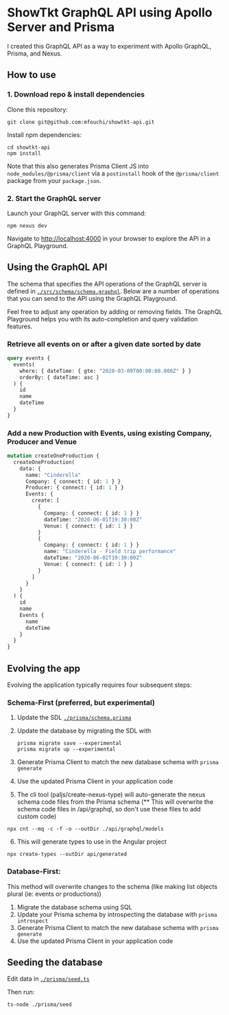 # ShowTkt GraphQL API using Apollo Server and Prisma

I created this GraphQL API as a way to experiment with Apollo GraphQL, Prisma, and Nexus.

## How to use

### 1. Download repo & install dependencies

Clone this repository:

```
git clone git@github.com:mfouchi/showtkt-api.git
```

Install npm dependencies:

```
cd showtkt-api
npm install
```

Note that this also generates Prisma Client JS into `node_modules/@prisma/client` via a `postinstall` hook of the `@prisma/client` package from your `package.json`.

### 2. Start the GraphQL server

Launch your GraphQL server with this command:

```
npm nexus dev
```

Navigate to [http://localhost:4000](http://localhost:4000) in your browser to explore the API in a GraphQL Playground.

## Using the GraphQL API

The schema that specifies the API operations of the GraphQL server is defined in [`./src/schema/schema.graphql`](./src/schema/schema.graphql). Below are a number of operations that you can send to the API using the GraphQL Playground.

Feel free to adjust any operation by adding or removing fields. The GraphQL Playground helps you with its auto-completion and query validation features.

### Retrieve all events on or after a given date sorted by date

```graphql
query events {
  events(
    where: { dateTime: { gte: "2020-03-09T00:00:00.000Z" } }
    orderBy: { dateTime: asc }
  ) {
    id
    name
    dateTime
  }
}
```

### Add a new Production with Events, using existing Company, Producer and Venue

```graphql
mutation createOneProduction {
  createOneProduction(
    data: {
      name: "Cinderella"
      Company: { connect: { id: 1 } }
      Producer: { connect: { id: 1 } }
      Events: {
        create: [
          {
            Company: { connect: { id: 1 } }
            dateTime: "2020-06-01T19:30:00Z"
            Venue: { connect: { id: 1 } }
          }
          {
            Company: { connect: { id: 1 } }
            name: "Cinderella - Field trip performance"
            dateTime: "2020-06-02T19:30:00Z"
            Venue: { connect: { id: 1 } }
          }
        ]
      }
    }
  ) {
    id
    name
    Events {
      name
      dateTime
    }
  }
}
```

## Evolving the app

Evolving the application typically requires four subsequent steps:

### Schema-First (preferred, but experimental)

1. Update the SDL [`./prisma/schema.prisma`](./prisma/schema.prisma)
2. Update the database by migrating the SDL with

   `prisma migrate save --experimental`  
   `prisma migrate up --experimental`

3. Generate Prisma Client to match the new database schema with `prisma generate`
4. Use the updated Prisma Client in your application code
5. The cli tool (paljs/create-nexus-type) will auto-generate the nexus schema code files from the Prisma schema (\*\* This will overwrite the schema code files in /api/graphql, so don't use these files to add custom code)

`npx cnt --mq -c -f -o --outDir ./api/graphql/models`

6. This will generate types to use in the Angular project

`npx create-types --outDir api/generated`

### Database-First:

This method will overwrite changes to the schema (like making list objects plural (ie: events or productions))

1. Migrate the database schema using SQL
2. Update your Prisma schema by introspecting the database with `prisma introspect`
3. Generate Prisma Client to match the new database schema with `prisma generate`
4. Use the updated Prisma Client in your application code

## Seeding the database

Edit data in [`./prisma/seed.ts`](./api/prisma.ts)

Then run:

`ts-node ./prisma/seed`
